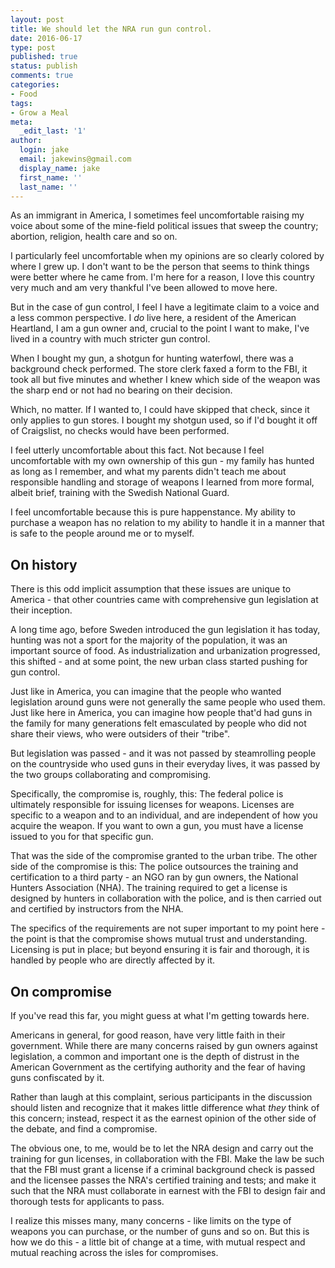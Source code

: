 ```yaml
---
layout: post
title: We should let the NRA run gun control.
date: 2016-06-17
type: post
published: true
status: publish
comments: true
categories:
- Food
tags:
- Grow a Meal
meta:
  _edit_last: '1'
author:
  login: jake
  email: jakewins@gmail.com
  display_name: jake
  first_name: ''
  last_name: ''
---
```


As an immigrant in America, I sometimes feel uncomfortable raising my voice about some of the mine-field political issues that sweep the country; abortion, religion, health care and so on.

I particularly feel uncomfortable when my opinions are so clearly colored by where I grew up. I don't want to be the person that seems to think things were better where he came from. I'm here for a reason, I love this country very much and am very thankful I've been allowed to move here.

But in the case of gun control, I feel I have a legitimate claim to a voice and a less common perspective. I *do* live here, a resident of the American Heartland, I am a gun owner and, crucial to the point I want to make, I've lived in a country with much stricter gun control.

<!--more-->

When I bought my gun, a shotgun for hunting waterfowl, there was a background check performed. The store clerk faxed a form to the FBI, it took all but five minutes and whether I knew which side of the weapon was the sharp end or not had no bearing on their decision.

Which, no matter. If I wanted to, I could have skipped that check, since it only applies to gun stores. I bought my shotgun used, so if I'd bought it off of Craigslist, no checks would have been performed.

I feel utterly uncomfortable about this fact. Not because I feel uncomfortable with my own ownership of this gun - my family has hunted as long as I remember, and what my parents didn't teach me about responsible handling and storage of weapons I learned from more formal, albeit brief, training with the Swedish National Guard.

I feel uncomfortable because this is pure happenstance. My ability to purchase a weapon has no relation to my ability to handle it in a manner that is safe to the people around me or to myself.

## On history

There is this odd implicit assumption that these issues are unique to America - that other countries came with comprehensive gun legislation at their inception.

A long time ago, before Sweden introduced the gun legislation it has today, hunting was not a sport for the majority of the population, it was an important source of food. As industrialization and urbanization progressed, this shifted - and at some point, the new urban class started pushing for gun control.

Just like in America, you can imagine that the people who wanted legislation around guns were not generally the same people who used them. Just like here in America, you can imagine how people that'd had guns in the family for many generations felt emasculated by people who did not share their views, who were outsiders of their "tribe".

But legislation was passed - and it was not passed by steamrolling people on the countryside who used guns in their everyday lives, it was passed by the two groups collaborating and compromising.

Specifically, the compromise is, roughly, this: The federal police is ultimately responsible for issuing licenses for weapons. Licenses are specific to a weapon and to an individual, and are independent of how you acquire the weapon. If you want to own a gun, you must have a license issued to you for that specific gun.

That was the side of the compromise granted to the urban tribe. The other side of the compromise is this: The police outsources the training and certification to a third party - an NGO ran by gun owners, the National Hunters Association (NHA). The training required to get a license is designed by hunters in collaboration with the police, and is then carried out and certified by instructors from the NHA.

The specifics of the requirements are not super important to my point here - the point is that the compromise shows mutual trust and understanding. Licensing is put in place; but beyond ensuring it is fair and thorough, it is handled by people who are directly affected by it.

## On compromise

If you've read this far, you might guess at what I'm getting towards here.

Americans in general, for good reason, have very little faith in their government. While there are many concerns raised by gun owners against legislation, a common and important one is the depth of distrust in the American Government as the certifying authority and the fear of having guns confiscated by it.

Rather than laugh at this complaint, serious participants in the discussion should listen and recognize that it makes little difference what *they* think of this concern; instead, respect it as the earnest opinion of the other side of the debate, and find a compromise.

The obvious one, to me, would be to let the NRA design and carry out the training for gun licenses, in collaboration with the FBI. Make the law be such that the FBI must grant a license if a criminal background check is passed and the licensee passes the NRA's certified training and tests; and make it such that the NRA must collaborate in earnest with the FBI to design fair and thorough tests for applicants to pass.

I realize this misses many, many concerns - like limits on the type of weapons you can purchase, or the number of guns and so on. But this is how we do this - a little bit of change at a time, with mutual respect and mutual reaching across the isles for compromises.
